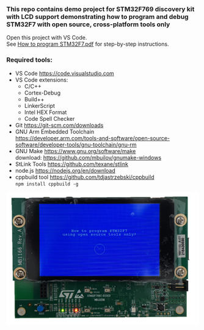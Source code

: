 ### This repo contains demo project for STM32F769 discovery kit with LCD support demonstrating how to program and debug STM32F7 with open source, cross-platform tools only

Open this project with VS Code.  
See [How to program STM32F7.pdf](How-to-program-STM32F7.pdf) for step-by-step instructions.
### Required tools:
* VS Code https://code.visualstudio.com
* VS Code extensions:
    * C/C++
    * Cortex-Debug
    * Build++
    * LinkerScript
    * Intel HEX Format
    * Code Spell Checker
* Git https://git-scm.com/downloads
* GNU Arm Embedded Toolchain  
https://developer.arm.com/tools-and-software/open-source-software/developer-tools/gnu-toolchain/gnu-rm
* GNU Make https://www.gnu.org/software/make  
download: https://github.com/mbuilov/gnumake-windows
* StLink Tools https://github.com/texane/stlink
* node.js https://nodejs.org/en/download
* cppbuild tool https://github.com/tdjastrzebski/cppbuild  
`npm install cppbuild -g`

![stm32f769](stm32f769.png)
